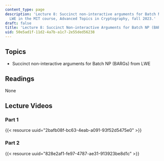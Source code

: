 ```yaml
---
content_type: page
description: 'Lecture 8: Succinct non-interactive arguments for Batch NP (BARGs) from
  LWE in the MIT course, Advanced Topics in Cryptography, fall 2023.'
draft: false
title: 'Lecture 8: Succinct Non-interactive Arguments for Batch NP (BARGs) from LWE'
uid: 50e5ad1f-11d2-4a7b-a1c7-2e55ded56238
---
```

## Topics

- Succinct non-interactive arguments for Batch NP (BARGs) from LWE

## Readings

None

## Lecture Videos

### Part 1

{{< resource uuid="2bafb08f-bc63-4eab-a091-93f52d5475e0" >}}

### Part 2

{{< resource uuid="828e2af1-fe97-4787-ae31-913923be8d1c" >}}